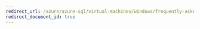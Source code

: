 ```yaml
---
redirect_url: /azure/azure-sql/virtual-machines/windows/frequently-asked-questions-faq
redirect_document_id: true
---
```

